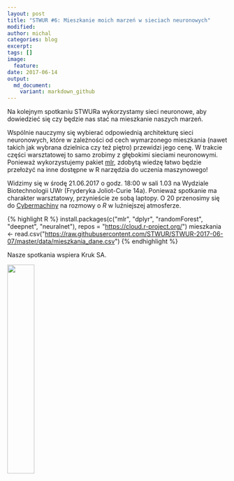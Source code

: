 ```yaml
---
layout: post
title: "STWUR #6: Mieszkanie moich marzeń w sieciach neuronowych"
modified:
author: michal
categories: blog
excerpt:
tags: []
image:
  feature:
date: 2017-06-14
output:
  md_document:
    variant: markdown_github
---
```


Na kolejnym spotkaniu STWURa wykorzystamy sieci neuronowe, aby dowiedzieć się czy będzie nas stać na mieszkanie naszych marzeń.

Wspólnie nauczymy się wybierać odpowiednią architekturę sieci neuronowych, które w zależności od cech wymarzonego mieszkania (nawet takich jak wybrana dzielnica czy też piętro) przewidzi jego cenę. W trakcie części warsztatowej to samo zrobimy z głębokimi sieciami neuronowymi. Ponieważ wykorzystujemy pakiet [mlr](https://mlr-org.github.io), zdobytą wiedzę łatwo będzie przełożyć na inne dostępne w R narzędzia do uczenia maszynowego!
 
Widzimy się w środę 21.06.2017 o godz. 18:00 w sali 1.03 na Wydziale Biotechnologii UWr (Fryderyka Joliot-Curie 14a). Ponieważ spotkanie ma charakter warsztatowy, przynieście ze sobą laptopy. O 20 przenosimy się do [Cybermachiny](https://www.facebook.com/Cybermachina/) na rozmowy o *R* w luźniejszej atmosferze.
 
{% highlight R %}
install.packages(c("mlr", "dplyr", "randomForest", "deepnet", "neuralnet"), 
                 repos = "https://cloud.r-project.org/")
mieszkania <- read.csv("https://raw.githubusercontent.com/STWUR/STWUR-2017-06-07/master/data/mieszkania_dane.csv")
{% endhighlight %}

Nasze spotkania wspiera Kruk SA.

<img src='https://stwur.github.io/STWUR//images/kruk_logo.jpg' id="logo" height="35%" width="35%"/>
